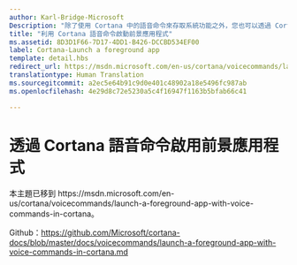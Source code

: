 ```yaml
---
author: Karl-Bridge-Microsoft
Description: "除了使用 Cortana 中的語音命令來存取系統功能之外，您也可以透過 Cortana 使用語音命令來啟動前景應用程式，以及指定要在應用程式中執行的動作或命令。"
title: "利用 Cortana 語音命令啟動前景應用程式"
ms.assetid: 8D3D1F66-7D17-4DD1-B426-DCCBD534EF00
label: Cortana-Launch a foreground app
template: detail.hbs
redirect_url: https://msdn.microsoft.com/en-us/cortana/voicecommands/launch-a-foreground-app-with-voice-commands-in-cortana
translationtype: Human Translation
ms.sourcegitcommit: a2ec5e64b91c9d0e401c48902a18e5496fc987ab
ms.openlocfilehash: 4e29d8c72e5230a5c4f16947f1163b5bfab66c41

---
```


# 透過 Cortana 語音命令啟用前景應用程式

本主題已移到 https&#58;//msdn.microsoft.com/en-us/cortana/voicecommands/launch-a-foreground-app-with-voice-commands-in-cortana。

Github：https://github.com/Microsoft/cortana-docs/blob/master/docs/voicecommands/launch-a-foreground-app-with-voice-commands-in-cortana.md



<!--HONumber=Jul16_HO1-->


